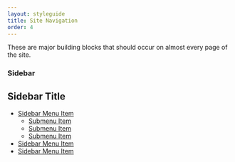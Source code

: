 ```yaml
---
layout: styleguide
title: Site Navigation
order: 4
---
```


<p class="lead-in">These are major building blocks that should occur on almost every page of the site.</p>
<!--
### Global Header

This is the header that appears at the top of every page.

<div class="no-preview">
	<header class="global-header">
		<div class="grid-box">
			<div class="align-left">
			    <h1 class="global-header-title"><img class="header-icon" src="/media/images/springfield_logo.png"/><a href="/">{{ site.city }}</a></h1>
			</div>
			<div class="bar-menu global-header-menu align-right">
				<a href="#" class="menu-item">Services</a>
				<a href="#" class="menu-item">Announcements</a>
				<a href="#" class="menu-item">Events</a>
				<a href="#" class="menu-item">More</a>
				<a href="#" class="menu-item js-search-button"><span class="fa fa-search"></span></a>
			</div>
		</div>
	</header>
	<div class="global-header-search">
		<form action="" class="searchbar">
			<input class="searchbar-input" type="search" placeholder="How can we help you?">
			<input class="searchbar-button" type="submit" value="&#xf002">
		</form>
	</div>
	
</div>



### Global Footer

This is the footer that appears at the bottom of every page.

<div class="no-preview">
	<footer class="global-footer">
	    <div class="grid-box">
	        <div class="grid-item width-one-fourth">
	         	<h1 class="global-footer-title h3"><img class="header-icon-large" src="/media/images/springfield_logo.png"/>City of {{site.city}}</h1>
	            <div class="address">
	                <p>155 9th St.</p>
	                <p>San Francisco, CA 94103</p>
	                <p>(415)625-9633</p>
	            </div>
	            <p>© 2015 City of {{site.city}}</p>
	        </div>
	        <div class="grid-item width-one-third shift-one-twelfth">
	        	<div class="global-footer-social bar-menu">
	                <a class="menu-item" href="#"><span class="fa fa-facebook-official"></span></a>   
	                <a class="menu-item" href="#"><span class="fa fa-twitter"></span></a>
	                <a class="menu-item" href="#"><span class="fa fa-envelope"></span></a>
	            </div>
	        	<div class="global-footer-nav grid-box">
	        		<div class="menu grid-item width-one-half">
	                    <a href="" class="menu-item">Services</a>      
	                    <a href="" class="menu-item">Initiatives</a>
	                    <a href="" class="menu-item">Announcements</a>
	                    <a href="" class="menu-item">Departments</a>
	                </div>
	                <div class="menu grid-item width-one-half">
	                    <a href="" class="menu-item">Jobs</a>
	                    <a href="" class="menu-item">Events</a>
	                    <a href="" class="menu-item">Records</a>
	                    <a href="" class="menu-item">Give Feedback</a>
	                </div>
	        	</div>
	        </div>
			<div class="global-footer-mayor width-one-fourth shift-one-twelfth">
	            <a href="#" class="menu-item">
	                <img class="global-footer-mayor-image" src="/media/images/mayor.png" alt="Portrait of the mayor">
	                <p><b>Our Mayor: Jen Pahlka</b></p>
	                <p>Vist the mayor's page</p>
	            </a>

			</div>
	    </div>
	</footer>
</div>

### Breadcrumbs

Breadcrumbs offer a contextual cue to where the user is in the site hierarchy. They are especially useful when users arrive at a page from a different website (e.g, Google) and provide a sense of context to where they are and allows them to quickly navigate to a different context if necessary.

<div class="no-preview">
	<nav class="breadcrumbs">
	    <span class="breadcrumbs-item"><a href="#">City</a></span>
	    <span class="breadcrumbs-item"><a href="#">Service</a></span>
	    <span class="breadcrumbs-item"><a href="#">Subservice</a></span>
	    <span class="breadcrumbs-item">Article Name</span>
	 </nav>
</div>
-->

### Sidebar

<div class="preview">
	<div class="sidebar">
		<h2>Sidebar Title</h2>
	    <ul class="sidebar-menu">
	    	<li class="is-selected">
	    		<a href="#">Sidebar Menu Item</a>
	    		<ul class="sidebar-menu-sublist">
	    			<li><a href="#">Submenu Item</a></li>
	    			<li><a href="#">Submenu Item</a></li>
	    			<li><a href="#">Submenu Item</a></li>
	    		</ul>
	    	</li>
	    	<li><a href="#">Sidebar Menu Item</a></li>
	    	<li><a href="#">Sidebar Menu Item</a></li>
	    </ul>
	 </div>
</div>
<!--
### Searchbar

A default combinaton of a seach type input and a custom submit button used to globally search the site.

<div class="no-preview">
	<form class="searchbar">
	    <input class="searchbar-input" type="search" placeholder="e.g., pay a parking ticket">
	    <button class="searchbar-button" type="submit"></button>
	</form>
</div>
-->